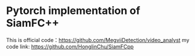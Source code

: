 # Pytorch implementation of SiamFC++
This is official code：https://github.com/MegviiDetection/video_analyst
my code link: https://github.com/HonglinChu/SiamFCpp
